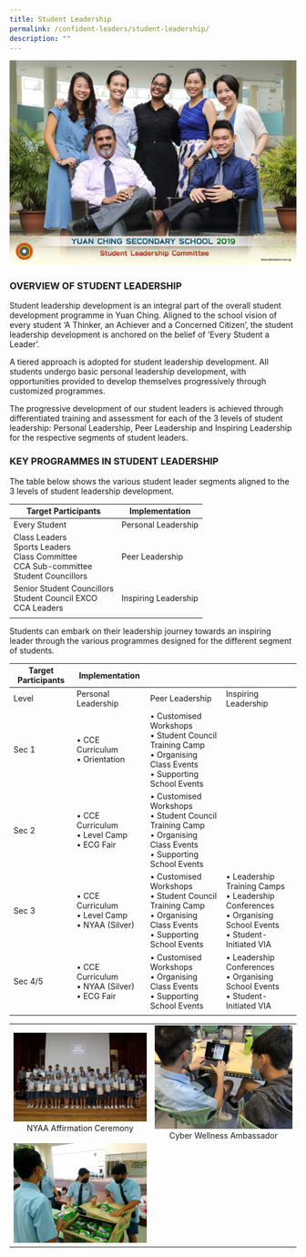 ```yaml
---
title: Student Leadership
permalink: /confident-leaders/student-leadership/
description: ""
---
```

![](/images/student%20leadership%20committee%202.jpg)

### OVERVIEW OF STUDENT LEADERSHIP

Student leadership development is an integral part of the overall student development programme in Yuan Ching. Aligned to the school vision of every student ‘A Thinker, an Achiever and a Concerned Citizen’, the student leadership development is anchored on the belief of ’Every Student a Leader’.  

A tiered approach is adopted for student leadership development. All students undergo basic personal leadership development, with opportunities provided to develop themselves progressively through customized programmes.

The progressive development of our student leaders is achieved through differentiated training and assessment for each of the 3 levels of student leadership: Personal Leadership, Peer Leadership and Inspiring Leadership for the respective segments of student leaders.

### KEY PROGRAMMES IN STUDENT LEADERSHIP

The table below shows the various student leader segments aligned to the 3 levels of student leadership development.

| Target Participants | Implementation |
| --- | --- |
| Every Student | Personal Leadership |
| Class Leaders <Br> Sports Leaders <Br> Class Committee <Br> CCA Sub-committee  <br> Student Councillors | Peer Leadership |
| Senior Student Councillors <br> Student Council EXCO <br> CCA Leaders | Inspiring Leadership |
| | |

Students can embark on their leadership journey towards an inspiring leader through the various programmes designed for the different segment of students.

| Target Participants | Implementation |  |  |
|---|---|---|---|
| Level | Personal Leadership | Peer Leadership | Inspiring Leadership |
| Sec 1 | • CCE Curriculum<br>• Orientation | • Customised Workshops<br>• Student Council Training Camp<br>• Organising Class Events<br>• Supporting School Events |  |
| Sec 2 | • CCE Curriculum<br>• Level Camp<br>• ECG Fair | • Customised Workshops<br>• Student Council Training Camp<br>• Organising Class Events<br>• Supporting School Events |  |
| Sec 3 | • CCE Curriculum<br>• Level Camp<br>• NYAA (Silver) | • Customised Workshops<br>• Student Council Training Camp<br>• Organising Class Events<br>• Supporting School Events | • Leadership Training Camps<br>• Leadership Conferences<br>• Organising School Events<br>• Student-Initiated VIA |
| Sec 4/5 | • CCE Curriculum<br>• NYAA (Silver)<br>• ECG Fair | • Customised Workshops<br>• Organising Class Events<br>• Supporting School Events | • Leadership Conferences<br>• Organising School Events<br>• Student-Initiated VIA |
| | |


|  |  |
| -------- | -------- | 
| ![](/images/NYAA%20Affirmation%20Ceremony.jpg) <center> NYAA Affirmation Ceremony </center> | ![](/images/Cyber%20Wellness%20Ambassador%20Training.jpg) <center> Cyber Wellness Ambassador  </center> | 
| ![](/images/Student%20Council%20VIA%20-%20Gift%20of%20Love.jpg)



